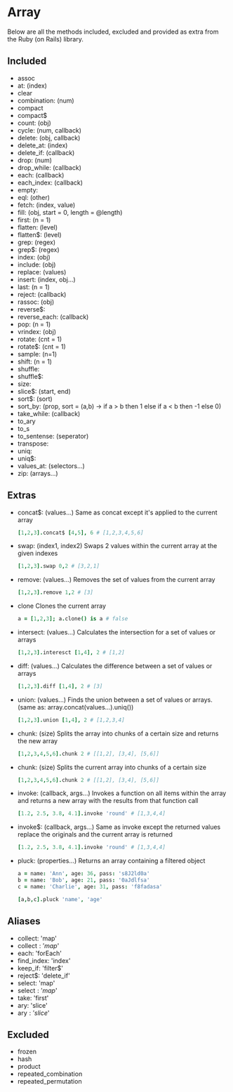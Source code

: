 # Array
Below are all the methods included, excluded and provided as extra from the Ruby (on Rails) library.

## Included
  * assoc
  * at: (index)
  * clear
  * combination: (num)
  * compact
  * compact$
  * count: (obj)
  * cycle: (num, callback)
  * delete: (obj, callback)
  * delete_at: (index)
  * delete_if: (callback)
  * drop: (num)
  * drop_while: (callback)
  * each: (callback)
  * each_index: (callback)
  * empty:
  * eql: (other)
  * fetch: (index, value)
  * fill: (obj, start = 0, length = @length)
  * first: (n = 1)
  * flatten: (level)
  * flatten$: (level)
  * grep: (regex)
  * grep$: (regex)
  * index: (obj)
  * include: (obj)
  * replace: (values)
  * insert: (index, obj...)
  * last: (n = 1)
  * reject: (callback)
  * rassoc: (obj)
  * reverse$:
  * reverse_each: (callback)
  * pop: (n = 1)
  * vrindex: (obj)
  * rotate: (cnt = 1)
  * rotate$: (cnt = 1)
  * sample: (n=1)
  * shift: (n = 1)
  * shuffle:
  * shuffle$:
  * size:
  * slice$: (start, end)
  * sort$: (sort)
  * sort_by: (prop, sort = (a,b) -> if a > b then 1 else if a < b then -1 else 0)
  * take_while: (callback)
  * to_ary
  * to_s
  * to_sentense: (seperator)
  * transpose:
  * uniq:
  * uniq$:
  * values_at: (selectors...)
  * zip: (arrays...)

## Extras
  * concat$: (values...)
    Same as concat except it's applied to the current array
    
    ```coffeescript
    [1,2,3].concat$ [4,5], 6 # [1,2,3,4,5,6]
    ```
    
  * swap: (index1, index2)
    Swaps 2 values within the current array at the given indexes
    
    ```coffeescript
    [1,2,3].swap 0,2 # [3,2,1]
    ```
  
  * remove: (values...)
    Removes the set of values from the current array
    
    ```coffeescript
    [1,2,3].remove 1,2 # [3]
    ```

  * clone
    Clones the current array
    
    ```coffeescript
    a = [1,2,3]; a.clone() is a # false
    ```
    
  * intersect: (values...)
    Calculates the intersection for a set of values or arrays
    
    ```coffeescript
    [1,2,3].interesct [1,4], 2 # [1,2]
    ```
  
  * diff: (values...)
    Calculates the difference between a set of values or arrays
    
    ```coffeescript
    [1,2,3].diff [1,4], 2 # [3]
    ```
  
  * union: (values...)
    Finds the union between a set of values or arrays. (same as: array.concat(values...).uniq())
    
    ```coffeescript
    [1,2,3].union [1,4], 2 # [1,2,3,4]
    ```
    
  * chunk: (size)
    Splits the array into chunks of a certain size and returns the new array
    
    ```coffeescript
    [1,2,3,4,5,6].chunk 2 # [[1,2], [3,4], [5,6]]
    ```
  
  * chunk: (size)
    Splits the current array into chunks of a certain size

    ```coffeescript
    [1,2,3,4,5,6].chunk 2 # [[1,2], [3,4], [5,6]]
    ```
    
  * invoke: (callback, args...)
    Invokes a function on all items within the array and returns a new array with the results from that function call
    
    ```coffeescript
    [1.2, 2.5, 3.8, 4.1].invoke 'round' # [1,3,4,4]
    ```

  * invoke$: (callback, args...)
    Same as invoke except the returned values replace the originals and the current array is returned

    ```coffeescript
    [1.2, 2.5, 3.8, 4.1].invoke 'round' # [1,3,4,4]
    ```
    
  * pluck: (properties...)
    Returns an array containing a filtered object
    
    ```coffeescript
    a = name: 'Ann', age: 36, pass: 's8J2ld0a'
    b = name: 'Bob', age: 21, pass: '0aJdlfsa'
    c = name: 'Charlie', age: 31, pass: 'f8fadasa'
    
    [a,b,c].pluck 'name', 'age'
    ```
        
## Aliases
  * collect: 'map'
  * collect$: 'map$'
  * each: 'forEach'
  * find_index: 'index'
  * keep_if: 'filter$'
  * reject$: 'delete_if'
  * select: 'map'
  * select$: 'map$'
  * take: 'first'
  * ary: 'slice'
  * ary$: 'slice$'

## Excluded
 * frozen
 * hash
 * product
 * repeated_combination
 * repeated_permutation